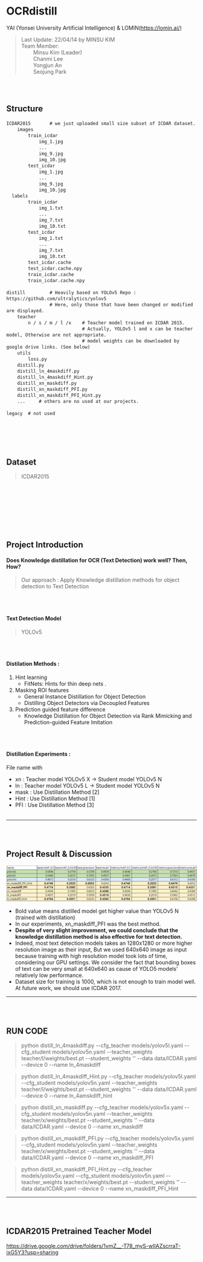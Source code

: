 # OCRdistill
YAI (Yonsei University Artificial Intelligence) & LOMIN(https://lomin.ai/)


> Last Update: 22/04/14 by MINSU KIM
> <br>
> Team Member: <br>
> &nbsp; &nbsp; &nbsp; &nbsp; Minsu Kim (Leader) <br>
> &nbsp; &nbsp; &nbsp; &nbsp; Chanmi Lee <br> 
> &nbsp; &nbsp; &nbsp; &nbsp; Yongjun An <br>
> &nbsp; &nbsp; &nbsp; &nbsp; Seojung Park <br>


<br></br>
## Structure

~~~
ICDAR2015       # we just uploaded small size subset of ICDAR dataset.
    images
        train_icdar
            img_1.jpg
            ...
            img_9.jpg
            img_10.jpg
        test_icdar
            img_1.jpg
            ...
            img_9.jpg
            img_10.jpg
  labels
        train_icdar
            img_1.txt
            ...
            img_7.txt
            img_10.txt
        test_icdar
            img_1.txt
            ...
            img_7.txt
            img_10.txt
        test_icdar.cache
        test_icdar.cache.npy
        train_icdar.cache
        train_icdar.cache.npy
    
distill         # Heavily based on YOLOv5 Repo : https://github.com/ultralytics/yolov5
                # Here, only those that have been changed or modified are displayed.
    teacher
        n / s / m / l /x    # Teacher model trained on ICDAR 2015.
                            # Actually, YOLOv5 l and x can be teacher model, Otherwise are not appropriate.
                            # model weights can be downloaded by google drive links. (See below)
    utils
        loss.py
    distill.py
    distill_ln_4maskdiff.py
    distill_ln_4maskdiff_Hint.py
    distill_xn_maskdiff.py
    distill_xn_maskdiff_PFI.py
    distill_xn_maskdiff_PFI_Hint.py
    ...     # others are no used at our projects.
    
legacy  # not used

~~~
<br></br>
---

## Dataset
> ICDAR2015

<br></br>
---
<br></br>
## Project Introduction

#### Does Knowledge distillation for OCR (Text Detection) work well? Then, How?

> Our approach : Apply Knowledge distillation methods for object detection to Text Detection 

<br></br>
#### Text Detection Model
> YOLOv5 

<br></br>
#### Distilation Methods :
1. Hint learning
    - FitNets: Hints for thin deep nets .
2. Masking ROI features 
    - General Instance Distillation for Object Detection
    - Distilling Object Detectors via Decoupled Features
3. Prediction guided feature difference
    - Knowledge Distillation for Object Detection via Rank Mimicking and Prediction-guided Feature Imitation

<br></br>
#### Distillation Experiments :
File name with
- xn : Teacher model YOLOv5 X -> Student model YOLOv5 N
- ln : Teacher model YOLOv5 L -> Student model YOLOv5 N
- mask : Use Distillation Method [2]
- Hint : Use Distillation Method [1]
- PFI : Use Distillation Method [3]
<br></br>
---

<br></br>
## Project Result & Discussion
<img src=result.PNG>

- Bold value means distilled model get higher value than YOLOv5 N (trained with distillation)
- In our experiments, xn_maskdiff_PFI was the best method.
- **Despite of very slight improvement, we could conclude that the knowledge distillation method is also effective for text detection.**
- Indeed, most text detection models takes an 1280x1280 or more higher resolution image as their input, But we used 640x640 image as input because training with high resolution model took lots of time, considering our GPU settings. We consider the fact that bounding boxes of text can be very small at 640x640 as cause of YOLO5 models' relatively low performance.
- Dataset size for training is 1000, which is not enough to train model well. At future work, we should use ICDAR 2017.


---
<br></br>
## RUN CODE
> python distill_ln_4maskdiff.py --cfg_teacher models/yolov5l.yaml --cfg_student models/yolov5n.yaml --teacher_weights teacher/l/weights/best.pt --student_weights '' --data data/ICDAR.yaml --device 0 --name ln_4maskdiff

> python distill_ln_4maskdiff_Hint.py --cfg_teacher models/yolov5l.yaml --cfg_student models/yolov5n.yaml --teacher_weights teacher/l/weights/best.pt --student_weights '' --data data/ICDAR.yaml --device 0 --name ln_4amskdiff_hint

> python distill_xn_maskdiff.py --cfg_teacher models/yolov5x.yaml --cfg_student models/yolov5n.yaml --teacher_weights teacher/x/weights/best.pt --student_weights '' --data data/ICDAR.yaml --device 0 --name xn_maskdiff

> python distill_xn_maskdiff_PFI.py --cfg_teacher models/yolov5x.yaml --cfg_student models/yolov5n.yaml --teacher_weights teacher/x/weights/best.pt --student_weights '' --data data/ICDAR.yaml --device 0 --name xn_maskdiff_PFI

> python distill_xn_maskdiff_PFI_Hint.py --cfg_teacher models/yolov5x.yaml --cfg_student models/yolov5n.yaml --teacher_weights teacher/x/weights/best.pt --student_weights '' --data data/ICDAR.yaml --device 0 --name xn_maskdiff_PFI_Hint


---
<br></br>

## ICDAR2015 Pretrained Teacher Model
https://drive.google.com/drive/folders/1vmZ__-T78_myS-wIIAZscrraT-ixG5Y3?usp=sharing











